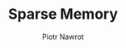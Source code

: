 ---
layout: post
title: "Sparse Memory"
author: "Piotr Nawrot"
notebook: "https://github.com/PiotrNawrot/nano-sparse-attention/blob/main/notebooks/tutorial.ipynb"
colab: "https://colab.research.google.com/github/PiotrNawrot/nano-sparse-attention/blob/main/notebooks/tutorial.ipynb"
image: "memory_heatmap.png"
---